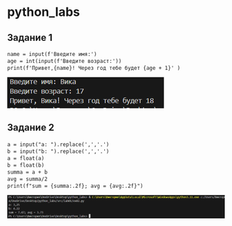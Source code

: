 # python_labs
## Задание 1
```
name = input(f'Введите имя:')
age = int(input(f'Введите возраст:'))
print(f'Привет,{name}! Через год тебе будет {age + 1}' )
```

![alt text](images/ex01.png)

## Задание 2
```
a = input("a: ").replace(',','.')
b = input("b: ").replace(',','.')
a = float(a)
b = float(b)
summa = a + b
avg = summa/2
print(f"sum = {summa:.2f}; avg = {avg:.2f}")
```
![alt text](images/ex02.png)

